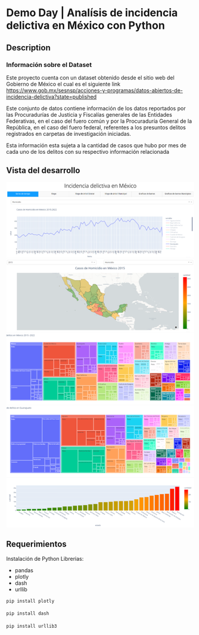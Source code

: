 # Demo Day | Analísis de incidencia delictiva en México con Python

## Description

### Información sobre el Dataset

Este proyecto cuenta con un dataset obtenido desde el sitio web del Gobierno de México el cual es el siguiente link https://www.gob.mx/sesnsp/acciones-y-programas/datos-abiertos-de-incidencia-delictiva?state=published

Este conjunto de datos contiene información de los datos reportados por las Procuradurías de Justicia y Fiscalías generales de las Entidades Federativas, en el caso del fuero común y por la Procuraduría General de la República, en el caso del fuero federal, referentes a los presuntos delitos registrados en carpetas de investigación iniciadas.

Esta información esta sujeta a la cantidad de casos que hubo por mes de cada uno de los delitos con su respectivo información relacionada

## Vista del desarrollo
![Image text](https://raw.githubusercontent.com/isaiguti/Demo-Day-Analisis-de-Datos-con-Python/main/images/SeriesTiempo.png)
![Image text](https://raw.githubusercontent.com/isaiguti/Demo-Day-Analisis-de-Datos-con-Python/main/images/Mapa.png)
![Image text](https://raw.githubusercontent.com/isaiguti/Demo-Day-Analisis-de-Datos-con-Python/main/images/MapaCuadro.png)
![Image text](https://raw.githubusercontent.com/isaiguti/Demo-Day-Analisis-de-Datos-con-Python/main/images/MapaCuadroGto.png)
![Image text](https://raw.githubusercontent.com/isaiguti/Demo-Day-Analisis-de-Datos-con-Python/main/images/Barras.png)

## Requerimientos 

Instalación de Python
Librerias: 
- pandas
- plotly
- dash
- urllib

```python
pip install plotly

pip install dash

pip install urllib3
```